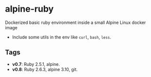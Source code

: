 # alpine-ruby

Dockerized basic ruby environment inside a small Alpine Linux docker image

- Include some utils in the env like `curl`, `bash`, `less`.

## Tags

  - **v0.7**: Ruby 2.5.1, alpine.
  - **v0.8**: Ruby 2.6.3, alpine 3.10, git.

